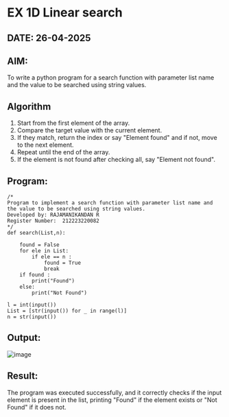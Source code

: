 # EX 1D Linear search
## DATE: 26-04-2025
## AIM:
To write a python program for a search function with parameter list name and the value to be searched using string values.



## Algorithm
1. Start from the first element of the array.
2. Compare the target value with the current element.
3. If they match, return the index or say "Element found" and if not, move to the next element.
4. Repeat until the end of the array.
5. If the element is not found after checking all, say "Element not found". 

## Program:
```
/*
Program to implement a search function with parameter list name and the value to be searched using string values.
Developed by: RAJAMANIKANDAN R
Register Number:  212223220082
*/
def search(List,n):
    
    found = False
    for ele in List:
        if ele == n :
            found = True
            break
    if found :
        print("Found")
    else:
        print("Not Found")

l = int(input())
List = [str(input()) for _ in range(l)]
n = str(input())

```

## Output:
![image](https://github.com/user-attachments/assets/8b3e4549-ab28-4dcb-9d44-3969694ef432)

## Result:
The program was executed successfully, and it correctly checks if the input element is present in the list, printing "Found" if the element exists or "Not Found" if it does not.
